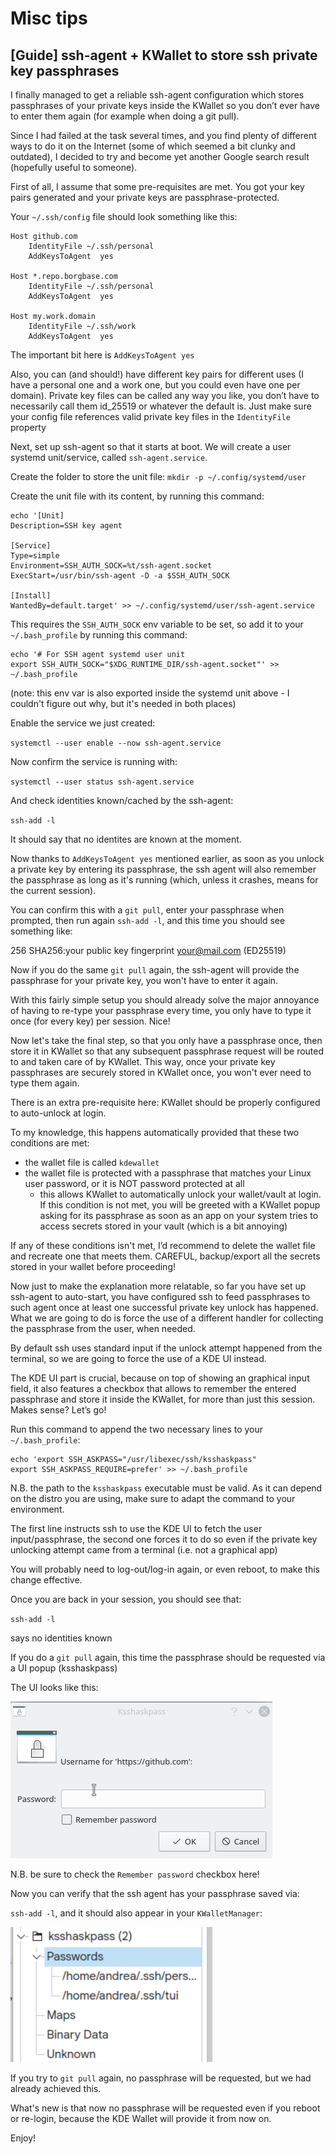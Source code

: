 # Misc tips

##  [Guide] ssh-agent + KWallet to store ssh private key passphrases

I finally managed to get a reliable ssh-agent configuration which stores passphrases of your private keys inside the KWallet so you don’t ever have to enter them again (for example when doing a git pull).

Since I had failed at the task several times, and you find plenty of different ways to do it on the Internet (some of which seemed a bit clunky and outdated), I decided to try and become yet another Google search result (hopefully useful to someone).

First of all, I assume that some pre-requisites are met. You got your key pairs generated and your private keys are passphrase-protected.

Your `~/.ssh/config` file should look something like this:

```
Host github.com
    IdentityFile ~/.ssh/personal
    AddKeysToAgent  yes

Host *.repo.borgbase.com
    IdentityFile ~/.ssh/personal
    AddKeysToAgent  yes

Host my.work.domain
    IdentityFile ~/.ssh/work
    AddKeysToAgent  yes
```

The important bit here is `AddKeysToAgent yes`

Also, you can (and should!) have different key pairs for different uses (I have a personal one and a work one, but you could even have one per domain).
Private key files can be called any way you like, you don’t have to necessarily call them id_25519 or whatever the default is. Just make sure your config file references valid private key files in the `IdentityFile` property

Next, set up ssh-agent so that it starts at boot. We will create a user systemd unit/service, called `ssh-agent.service`.

Create the folder to store the unit file:
`mkdir -p ~/.config/systemd/user`

Create the unit file with its content, by running this command:

```
echo '[Unit]
Description=SSH key agent

[Service]
Type=simple
Environment=SSH_AUTH_SOCK=%t/ssh-agent.socket
ExecStart=/usr/bin/ssh-agent -D -a $SSH_AUTH_SOCK

[Install]
WantedBy=default.target' >> ~/.config/systemd/user/ssh-agent.service
```

This requires the `SSH_AUTH_SOCK` env variable to be set, so add it to your `~/.bash_profile` by running this command:

```
echo '# For SSH agent systemd user unit
export SSH_AUTH_SOCK="$XDG_RUNTIME_DIR/ssh-agent.socket"' >> ~/.bash_profile
```

(note: this env var is also exported inside the systemd unit above - I couldn't figure out why, but it's needed in both places)

Enable the service we just created:

`systemctl --user enable --now ssh-agent.service`

Now confirm the service is running with:

`systemctl --user status ssh-agent.service`

And check identities known/cached by the ssh-agent:

`ssh-add -l`

It should say that no identites are known at the moment.

Now thanks to `AddKeysToAgent yes` mentioned earlier, as soon as you unlock a private key by entering its passphrase, the ssh agent will also remember the passphrase as long as it's running (which, unless it crashes, means for the current session).

You can confirm this with a `git pull`, enter your passphrase when prompted, then run again `ssh-add -l`, and this time you should see something like:

256 SHA256:your public key fingerprint your@mail.com (ED25519)

Now if you do the same `git pull` again, the ssh-agent will provide the passphrase for your private key, you won't have to enter it again.

With this fairly simple setup you should already solve the major annoyance of having to re-type your passphrase every time, you only have to type it once (for every key) per session. Nice!

Now let's take the final step, so that you only have a passphrase once, then store it in KWallet so that any subsequent passphrase request will be routed to and taken care of by KWallet.
This way, once your private key passphrases are securely stored in KWallet once, you won't ever need to type them again.

There is an extra pre-requisite here: KWallet should be properly configured to auto-unlock at login.

To my knowledge, this happens automatically provided that these two conditions are met:
- the wallet file is called `kdewallet`
- the wallet file is protected with a passphrase that matches your Linux user password, or it is NOT password protected at all
  - this allows KWallet to automatically unlock your wallet/vault at login. If this condition is not met, you will be greeted with a KWallet popup asking for its passphrase as soon as an app on your system tries to access secrets stored in your vault (which is a bit annoying)

If any of these conditions isn't met, I’d recommend to delete the wallet file and recreate one that meets them.
CAREFUL, backup/export all the secrets stored in your wallet before proceeding!

Now just to make the explanation more relatable, so far you have set up ssh-agent to auto-start, you have configured ssh to feed passphrases to such agent once at least one successful private key unlock has happened. What we are going to do is force the use of a different handler for collecting the passphrase from the user, when needed.

By default ssh uses standard input if the unlock attempt happened from the terminal, so we are going to force the use of a KDE UI instead.

The KDE UI part is crucial, because on top of showing an graphical input field, it also features a checkbox that allows to remember the entered passphrase and store it inside the KWallet, for more than just this session. Makes sense? Let’s go!

Run this command to append the two necessary lines to your `~/.bash_profile`:

```
echo 'export SSH_ASKPASS="/usr/libexec/ssh/ksshaskpass"
export SSH_ASKPASS_REQUIRE=prefer' >> ~/.bash_profile
```

N.B. the path to the `ksshaskpass` executable must be valid. As it can depend on the distro you are using, make sure to adapt the command to your environment.

The first line instructs ssh to use the KDE UI to fetch the user input/passphrase, the second one forces it to do so even if the private key unlocking attempt came from a terminal (i.e. not a graphical app)

You will probably need to log-out/log-in again, or even reboot, to make this change effective.

Once you are back in your session, you should see that:

`ssh-add -l`

says no identities known

If you do a `git pull` again, this time the passphrase should be requested via a UI popup (ksshaskpass)

The UI looks like this:

![A screenshot showing a ksshaskpass popup with an input field to capture the private key passphrase, and a checkbox labeled 'Remember password' underneath it](4c89e6435223baae36d09bac57890d5f9940d633.png "ksshaskpass popup to capture private key passphrase")

N.B. be sure to check the `Remember password` checkbox here!

Now you can verify that the ssh agent has your passphrase saved via:

`ssh-add -l`, and it should also appear in your `KWalletManager`:

![A screenshot showing kwallet entries corresponding to the private key passphrases](b87f382a390656cf504478959102f22c4c840bbc.png "kwallet showing stored secrets for ssh private keys")

If you try to `git pull` again, no passphrase will be requested, but we had already achieved this.

What's new is that now no passphrase will be requested even if you reboot or re-login, because the KDE Wallet will provide it from now on.

Enjoy!
